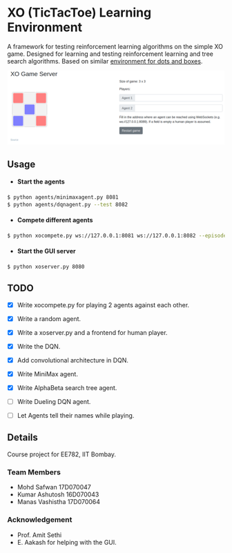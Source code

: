 # XO (TicTacToe) Learning Environment

A framework for testing reinforcement learning algorithms on the simple XO game. Designed for learning and testing reinforcement learning and tree search algorithms. Based on similar [environment for dots and boxes](https://github.com/wannesm/dotsandboxes).

![Frontend](img/game.png)

## Usage
- #### Start the agents
```bash
$ python agents/minimaxagent.py 8081
$ python agents/dqnagent.py --test 8082
```
- #### Compete different agents
```bash
$ python xocompete.py ws://127.0.0.1:8081 ws://127.0.0.1:8082 --episodes 5000
```
- #### Start the GUI server
```bash
$ python xoserver.py 8080
```

## TODO
- [x] Write xocompete.py for playing 2 agents against each other.
- [x] Write a random agent.
- [x] Write  a xoserver.py and a frontend for human player.
- [x] Write the DQN.
- [x] Add convolutional architecture in DQN.
- [x] Write MiniMax agent.
- [x] Write AlphaBeta search tree agent.
- [ ] Write Dueling DQN agent.
- [ ] Let Agents tell their names while playing.


## Details
Course project for EE782, IIT Bombay.

### Team Members
- Mohd Safwan 17D070047
- Kumar Ashutosh 16D070043
- Manas Vashistha 17D070064

### Acknowledgement
- Prof. Amit Sethi
- E. Aakash for helping with the GUI. 
